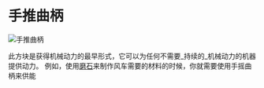 # 手推曲柄

![手推曲柄](block:betterwithmods:hand_crank@0)

此方块是获得机械动力的最早形式，它可以为任何不需要_持续的_机械动力的机器提供动力。
例如，使用[磨石](mill.md)来制作风车需要的材料的时候，你就需要使用手摇曲柄来供能

